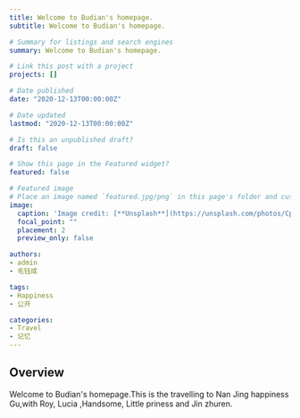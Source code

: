 ```yaml
---
title: Welcome to Budian's homepage.
subtitle: Welcome to Budian's homepage.

# Summary for listings and search engines
summary: Welcome to Budian's homepage.

# Link this post with a project
projects: []

# Date published
date: "2020-12-13T00:00:00Z"

# Date updated
lastmod: "2020-12-13T00:00:00Z"

# Is this an unpublished draft?
draft: false

# Show this page in the Featured widget?
featured: false

# Featured image
# Place an image named `featured.jpg/png` in this page's folder and customize its options here.
image:
  caption: 'Image credit: [**Unsplash**](https://unsplash.com/photos/CpkOjOcXdUY)'
  focal_point: ""
  placement: 2
  preview_only: false

authors:
- admin
- 毛钰成

tags:
- Happiness
- 公开

categories:
- Travel
- 记忆
---
```


## Overview

Welcome to Budian's homepage.This is the travelling to Nan Jing happiness Gu,with Roy, Lucia ,Handsome, Little priness and Jin zhuren.




